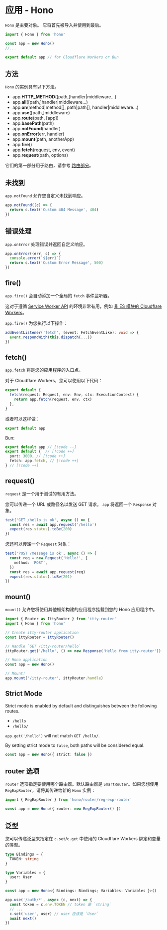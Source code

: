 # 应用 - Hono

`Hono` 是主要对象。
它将首先被导入并使用到最后。

```ts
import { Hono } from 'hono'

const app = new Hono()
//...

export default app // for Cloudflare Workers or Bun
```

## 方法

`Hono` 的实例具有以下方法。

- app.**HTTP_METHOD**(\[path,\]handler|middleware...)
- app.**all**(\[path,\]handler|middleware...)
- app.**on**(method|method[], path|path[], handler|middleware...)
- app.**use**(\[path,\]middleware)
- app.**route**(path, \[app\])
- app.**basePath**(path)
- app.**notFound**(handler)
- app.**onError**(err, handler)
- app.**mount**(path, anotherApp)
- app.**fire**()
- app.**fetch**(request, env, event)
- app.**request**(path, options)

它们的第一部分用于路由，请参考 [路由部分](/docs/api/routing)。

## 未找到

`app.notFound` 允许您自定义未找到响应。

```ts
app.notFound((c) => {
  return c.text('Custom 404 Message', 404)
})
```

## 错误处理

`app.onError` 处理错误并返回自定义响应。

```ts
app.onError((err, c) => {
  console.error(`${err}`)
  return c.text('Custom Error Message', 500)
})
```

## fire()

`app.fire()` 会自动添加一个全局的 `fetch` 事件监听器。

这对于遵循 [Service Worker API](https://developer.mozilla.org/en-US/docs/Web/API/Service_Worker_API) 的环境非常有用，例如 [非 ES 模块的 Cloudflare Workers](https://developers.cloudflare.com/workers/reference/migrate-to-module-workers/)。

`app.fire()` 为您执行以下操作：

```ts
addEventListener('fetch', (event: FetchEventLike): void => {
  event.respondWith(this.dispatch(...))
})
```

## fetch()

`app.fetch` 将是您的应用程序的入口点。

对于 Cloudflare Workers，您可以使用以下代码：

```ts
export default {
  fetch(request: Request, env: Env, ctx: ExecutionContext) {
    return app.fetch(request, env, ctx)
  },
}
```

或者可以这样做：

```ts
export default app
```

Bun:

<!-- prettier-ignore -->
```ts
export default app // [!code --]
export default {  // [!code ++]
  port: 3000, // [!code ++]
  fetch: app.fetch, // [!code ++]
} // [!code ++]
```

## request()

`request` 是一个用于测试的有用方法。

您可以传递一个 URL 或路径名以发送 GET 请求。
`app` 将返回一个 `Response` 对象。

```ts
test('GET /hello is ok', async () => {
  const res = await app.request('/hello')
  expect(res.status).toBe(200)
})
```

您还可以传递一个 `Request` 对象：

```ts
test('POST /message is ok', async () => {
  const req = new Request('Hello!', {
    method: 'POST',
  })
  const res = await app.request(req)
  expect(res.status).toBe(201)
})
```

## mount()

`mount()` 允许您将使用其他框架构建的应用程序挂载到您的 Hono 应用程序中。

```ts
import { Router as IttyRouter } from 'itty-router'
import { Hono } from 'hono'

// Create itty-router application
const ittyRouter = IttyRouter()

// Handle `GET /itty-router/hello`
ittyRouter.get('/hello', () => new Response('Hello from itty-router'))

// Hono application
const app = new Hono()

// Mount!
app.mount('/itty-router', ittyRouter.handle)
```

## Strict Mode

Strict mode is enabled by default and distinguishes between the following routes.

- `/hello`
- `/hello/`

`app.get('/hello')` will not match `GET /hello/`.

By setting strict mode to `false`, both paths will be considered equal.

```ts
const app = new Hono({ strict: false })
```

## router 选项

`router` 选项指定要使用哪个路由器。默认路由器是 `SmartRouter`。如果您想使用 `RegExpRouter`，请将其传递给新的 `Hono` 实例：

```ts
import { RegExpRouter } from 'hono/router/reg-exp-router'

const app = new Hono({ router: new RegExpRouter() })
```

## 泛型

您可以传递泛型来指定在 `c.set`/`c.get` 中使用的 Cloudflare Workers 绑定和变量的类型。

```ts
type Bindings = {
  TOKEN: string
}

type Variables = {
  user: User
}

const app = new Hono<{ Bindings: Bindings; Variables: Variables }>()

app.use('/auth/*', async (c, next) => {
  const token = c.env.TOKEN // token 是 `string`
  // ...
  c.set('user', user) // user 应该是 `User`
  await next()
})
```